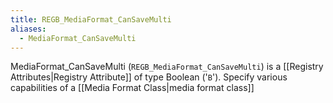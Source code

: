 ```yaml
---
title: REGB_MediaFormat_CanSaveMulti
aliases:
  - MediaFormat_CanSaveMulti
---
```


MediaFormat_CanSaveMulti (`REGB_MediaFormat_CanSaveMulti`) is a [[Registry Attributes|Registry Attribute]] of type Boolean ('`B`').
Specify various capabilities of a [[Media Format Class|media format class]]
